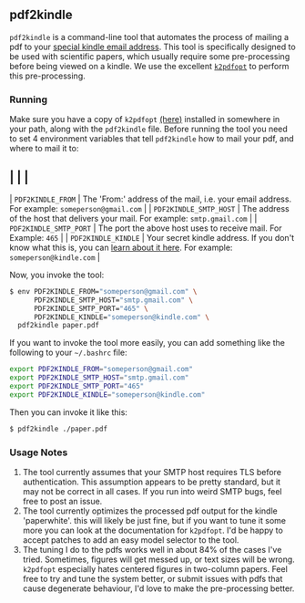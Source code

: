 ## pdf2kindle

`pdf2kindle` is a command-line tool that automates the process of mailing
a pdf to your [special kindle email address][special]. This tool is
specifically designed to be used with scientific papers, which usually
require some pre-processing before being viewed on a kindle. We use
the excellent [`k2pdfopt`][k2] to perform this pre-processing.

### Running

Make sure you have a copy of `k2pdfopt` [(here)][k2_down] installed in
somewhere in your path, along with the `pdf2kindle` file. Before running
the tool you need to set 4 environment variables that tell `pdf2kindle` how
to mail your pdf, and where to mail it to:

| | |
-----
| `PDF2KINDLE_FROM` | The 'From:' address of the mail, i.e. your email address. For example: `someperson@gmail.com` |
| `PDF2KINDLE_SMTP_HOST` | The address of the host that delivers your mail. For example: `smtp.gmail.com` |
| `PDF2KINDLE_SMTP_PORT` | The port the above host uses to receive mail. For Example: `465` |
| `PDF2KINDLE_KINDLE` | Your secret kindle address. If you don't know what this is, you can [learn about it here][special]. For example: `someperson@kindle.com` |

Now, you invoke the tool:

```bash
$ env PDF2KINDLE_FROM="someperson@gmail.com" \
      PDF2KINDLE_SMTP_HOST="smtp.gmail.com" \
      PDF2KINDLE_SMTP_PORT="465" \
      PDF2KINDLE_KINDLE="someperson@kindle.com" \
  pdf2kindle paper.pdf
```

If you want to invoke the tool more easily, you can add something like the following
to your `~/.bashrc` file:

```bash
export PDF2KINDLE_FROM="someperson@gmail.com"
export PDF2KINDLE_SMTP_HOST="smtp.gmail.com"
export PDF2KINDLE_SMTP_PORT="465"
export PDF2KINDLE_KINDLE="someperson@kindle.com"
```

Then you can invoke it like this: 

```bash
$ pdf2kindle ./paper.pdf
```

### Usage Notes

1. The tool currently assumes that your SMTP host requires TLS before authentication.
   This assumption appears to be pretty standard, but it may not be correct in
   all cases. If you run into weird SMTP bugs, feel free to post an issue.
2. The tool currently optimizes the processed pdf output for the kindle 'paperwhite'.
   this will likely be just fine, but if you want to tune it some more you can
   look at the documentation for `k2pdfopt`. I'd be happy to accept patches
   to add an easy model selector to the tool.
3. The tuning I do to the pdfs works well in about 84% of the cases I've tried.
   Sometimes, figures will get messed up, or text sizes will be wrong. `k2pdfopt`
   especially hates centered figures in two-column papers. Feel free to try and
   tune the system better, or submit issues with pdfs that cause degenerate behaviour,
   I'd love to make the pre-processing better.

  [special]: https://www.amazon.com/gp/help/customer/display.html/ref=kinw_myk_pd_ln?ie=UTF8&nodeId=200767340#assignemail
  [k2]: http://www.willus.com/k2pdfopt/
  [k2_down]: http://www.willus.com/k2pdfopt/download/

